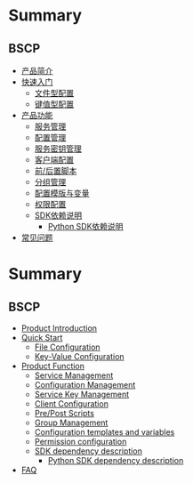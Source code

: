 # Summary

## BSCP

* [产品简介](UserGuide/Introduction/product_introduction.md)
* [快速入门]()
    * [文件型配置](UserGuide/QuickStart/file.md)
    * [键值型配置](UserGuide/QuickStart/kv.md)
* [产品功能]()
    * [服务管理](UserGuide/Function/service_management.md)
    * [配置管理](UserGuide/Function/configuration_management.md)
    * [服务密钥管理](UserGuide/Function/client_token.md)
    * [客户端配置](UserGuide/Function/client_configuration.md)
    * [前/后置脚本](UserGuide/Function/pre_and_post_scripts.md)
    * [分组管理](UserGuide/Function/group_management.md)
    * [配置模版与变量](UserGuide/Function/configuration_templates_and_variables.md)
    * [权限配置](UserGuide/Function/rights_management.md)
    * [SDK依赖说明]()
        * [Python SDK依赖说明 ](UserGuide/Function/python_sdk_dependency.md)
* [常见问题](UserGuide/FAQ/faq.md)


# Summary

## BSCP

* [Product Introduction](UserGuide/Introduction/product_introduction.md)
* [Quick Start]()
    * [File Configuration](UserGuide/QuickStart/file.md)
    * [Key-Value Configuration](UserGuide/QuickStart/kv.md)
* [Product Function]()
    * [Service Management](UserGuide/Function/service_management.md)
    * [Configuration Management](UserGuide/Function/configuration_management.md)
    * [Service Key Management](UserGuide/Function/client_token.md)
    * [Client Configuration](UserGuide/Function/client_configuration.md)
    * [Pre/Post Scripts](UserGuide/Function/pre_and_post_scripts.md)
    * [Group Management](UserGuide/Function/group_management.md)
    * [Configuration templates and variables](UserGuide/Function/configuration_templates_and_variables.md)
    * [Permission configuration](UserGuide/Function/rights_management.md)
    * [SDK dependency description]()
        * [Python SDK dependency description](UserGuide/Function/python_sdk_dependency.md)
* [FAQ](UserGuide/FAQ/faq.md)